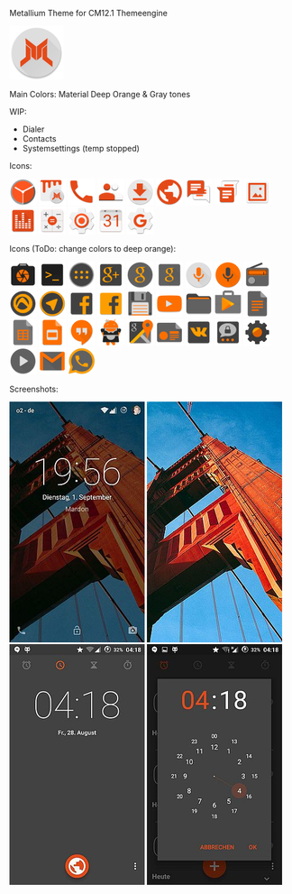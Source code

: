 Metallium Theme for CM12.1 Themeengine

![AppIcon](https://raw.githubusercontent.com/MardonHH/Metallium/master/preview/ic_launcher.png)


Main Colors:
Material Deep Orange & Gray tones

WIP:
- Dialer
- Contacts
- Systemsettings (temp stopped)

Icons:

![DeskClock](https://raw.githubusercontent.com/MardonHH/Metallium/master/preview/icons/clock.png)
![Themes](https://raw.githubusercontent.com/MardonHH/Metallium/master/preview/icons/themes.png)
![Dialer](https://raw.githubusercontent.com/MardonHH/Metallium/master/preview/icons/phone.png)
![Contacts](https://raw.githubusercontent.com/MardonHH/Metallium/master/preview/icons/contacts.png)
![Downloads](https://raw.githubusercontent.com/MardonHH/Metallium/master/preview/icons/downloads.png)
![Browser](https://raw.githubusercontent.com/MardonHH/Metallium/master/preview/icons/browser.png)
![SMS](https://raw.githubusercontent.com/MardonHH/Metallium/master/preview/icons/sms.png)
![GoogleMessenger](https://raw.githubusercontent.com/MardonHH/Metallium/master/preview/icons/google_messenger.png)
![Gallery](https://raw.githubusercontent.com/MardonHH/Metallium/master/preview/icons/gallery.png)
![AudioFX](https://raw.githubusercontent.com/MardonHH/Metallium/master/preview/icons/audiofx.png)
![Calculator](https://raw.githubusercontent.com/MardonHH/Metallium/master/preview/icons/calculator.png)
![Settings](https://raw.githubusercontent.com/MardonHH/Metallium/master/preview/icons/settings.png)
![Calendar](https://raw.githubusercontent.com/MardonHH/Metallium/master/preview/icons/calendar.png)
![GMSSettings](https://raw.githubusercontent.com/MardonHH/Metallium/master/preview/icons/gsettings.png)


Icons (ToDo: change colors to deep orange):

![Camera](https://raw.githubusercontent.com/MardonHH/Metallium/master/preview/icons/cam.png)
![Terminal](https://raw.githubusercontent.com/MardonHH/Metallium/master/preview/icons/terminal.png)
![Drawer](https://raw.githubusercontent.com/MardonHH/Metallium/master/preview/icons/drawer.png)
![G+](https://raw.githubusercontent.com/MardonHH/Metallium/master/preview/icons/g+.png)
![GHome](https://raw.githubusercontent.com/MardonHH/Metallium/master/preview/icons/google_home.png)
![GSearch](https://raw.githubusercontent.com/MardonHH/Metallium/master/preview/icons/google_search.png)
![GVSearch](https://raw.githubusercontent.com/MardonHH/Metallium/master/preview/icons/google_voicesearch.png)
![Soundrecorder](https://raw.githubusercontent.com/MardonHH/Metallium/master/preview/icons/soundrec.png)
![FM](https://raw.githubusercontent.com/MardonHH/Metallium/master/preview/icons/fm.png)
![Audials](https://raw.githubusercontent.com/MardonHH/Metallium/master/preview/icons/audials.png)
![Telegram](https://raw.githubusercontent.com/MardonHH/Metallium/master/preview/icons/telegram.png)
![Facebook](https://raw.githubusercontent.com/MardonHH/Metallium/master/preview/icons/facebook.png)
![FacebookLite](https://raw.githubusercontent.com/MardonHH/Metallium/master/preview/icons/facebooklite.png)
![TotalCommander](https://raw.githubusercontent.com/MardonHH/Metallium/master/preview/icons/totalcommander.png)
![YouTube](https://raw.githubusercontent.com/MardonHH/Metallium/master/preview/icons/youtube.png)
![CM-Filemanager](https://raw.githubusercontent.com/MardonHH/Metallium/master/preview/icons/cmfilemanager.png)
![PlayStore](https://raw.githubusercontent.com/MardonHH/Metallium/master/preview/icons/playstore.png)
![GoogleDocs](https://raw.githubusercontent.com/MardonHH/Metallium/master/preview/icons/gdocs.png)
![GoogleSheets](https://raw.githubusercontent.com/MardonHH/Metallium/master/preview/icons/gsheets.png)
![GoogleSlides](https://raw.githubusercontent.com/MardonHH/Metallium/master/preview/icons/gslides.png)
![Hangouts](https://raw.githubusercontent.com/MardonHH/Metallium/master/preview/icons/hangouts.png)
![SD-Maid](https://raw.githubusercontent.com/MardonHH/Metallium/master/preview/icons/sdmaid.png)
![Google Maps](https://raw.githubusercontent.com/MardonHH/Metallium/master/preview/icons/maps.png)
![GoogleNewsstand](https://raw.githubusercontent.com/MardonHH/Metallium/master/preview/icons/google_newsstand.png)
![VK](https://raw.githubusercontent.com/MardonHH/Metallium/master/preview/icons/vk.png)
![Threema](https://raw.githubusercontent.com/MardonHH/Metallium/master/preview/icons/threema.png)
![KernelAdiutor](https://raw.githubusercontent.com/MardonHH/Metallium/master/preview/icons/kerneladiutor.png)
![MX-Player](https://raw.githubusercontent.com/MardonHH/Metallium/master/preview/icons/mxplayer.png)
![GMail](https://raw.githubusercontent.com/MardonHH/Metallium/master/preview/icons/gmail.png)
![WhatsApp](https://raw.githubusercontent.com/MardonHH/Metallium/master/preview/icons/whatsapp.png)


Screenshots:

![Lockscreen](https://raw.githubusercontent.com/MardonHH/Metallium/master/preview/lockscreen.jpg)
![Wallpaper](https://raw.githubusercontent.com/MardonHH/Metallium/master/preview/wallpaper.jpg)
![Clock](https://raw.githubusercontent.com/MardonHH/Metallium/master/preview/clock.jpg)
![Clock2](https://raw.githubusercontent.com/MardonHH/Metallium/master/preview/clock2.jpg)
